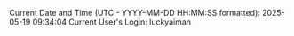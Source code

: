 Current Date and Time (UTC - YYYY-MM-DD HH:MM:SS formatted): 2025-05-19 09:34:04
Current User's Login: luckyaiman
